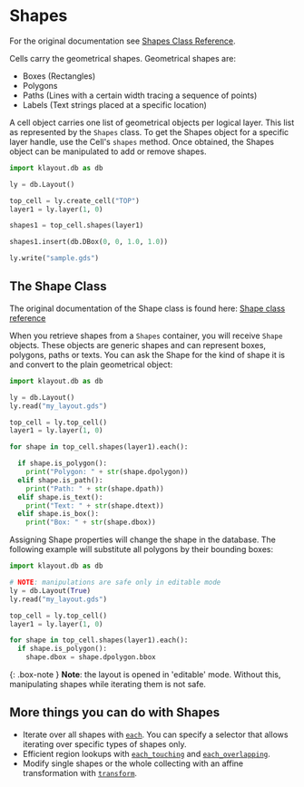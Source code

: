 # Shapes

For the original documentation see [Shapes Class Reference](https://www.klayout.org/doc-qt5/code/class_Shapes.html).

Cells carry the geometrical shapes. Geometrical shapes are:

  * Boxes (Rectangles)
  * Polygons
  * Paths (Lines with a certain width tracing a sequence of points)
  * Labels (Text strings placed at a specific location)

A cell object carries one list of geometrical objects per logical layer. This list 
as represented by the `Shapes` class. To get the Shapes object for a specific layer handle,
use the Cell's `shapes` method. Once obtained, the Shapes object can be manipulated to 
add or remove shapes.

```python
import klayout.db as db

ly = db.Layout()

top_cell = ly.create_cell("TOP")
layer1 = ly.layer(1, 0)

shapes1 = top_cell.shapes(layer1)

shapes1.insert(db.DBox(0, 0, 1.0, 1.0))

ly.write("sample.gds")
```

## The Shape Class

The original documentation of the Shape class is found here: [Shape class reference](https://www.klayout.org/doc-qt5/code/class_Shape.html)

When you retrieve shapes from a `Shapes` container, you will receive `Shape` objects. These objects are generic 
shapes and can represent boxes, polygons, paths or texts. You can ask the Shape for the kind of shape it is and convert 
to the plain geometrical object:

```python
import klayout.db as db

ly = db.Layout()
ly.read("my_layout.gds")

top_cell = ly.top_cell()
layer1 = ly.layer(1, 0)

for shape in top_cell.shapes(layer1).each():

  if shape.is_polygon():
    print("Polygon: " + str(shape.dpolygon))
  elif shape.is_path():
    print("Path: " + str(shape.dpath))
  elif shape.is_text():
    print("Text: " + str(shape.dtext))
  elif shape.is_box():
    print("Box: " + str(shape.dbox))
```

Assigning Shape properties will change the shape in the database. The following example will
substitute all polygons by their bounding boxes:

```python
import klayout.db as db

# NOTE: manipulations are safe only in editable mode
ly = db.Layout(True)
ly.read("my_layout.gds")

top_cell = ly.top_cell()
layer1 = ly.layer(1, 0)

for shape in top_cell.shapes(layer1).each():
  if shape.is_polygon():
    shape.dbox = shape.dpolygon.bbox
```

{: .box-note }
**Note**: the layout is opened in 'editable' mode. Without this, manipulating
shapes while iterating them is not safe.

## More things you can do with Shapes

* Iterate over all shapes with [`each`](https://www.klayout.org/doc-qt5/code/class_Shapes.html#method23). You can specify a selector that allows iterating over specific types of shapes only.
* Efficient region lookups with [`each_touching`](https://www.klayout.org/doc-qt5/code/class_Shapes.html#method29) and [`each_overlapping`](https://www.klayout.org/doc-qt5/code/class_Shapes.html#method25).
* Modify single shapes or the whole collecting with an affine transformation with [`transform`](https://www.klayout.org/doc-qt5/code/class_Shapes.html#method136).

